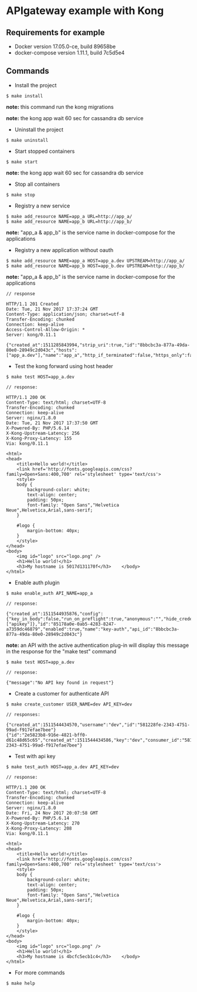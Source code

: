 APIgateway example with Kong
============================

Requirements for example
------------------------

* Docker version 17.05.0-ce, build 89658be
* docker-compose version 1.11.1, build 7c5d5e4

Commands
--------


* Install the project
~~~~
$ make install
~~~~

**note:** this command run the kong migrations

**note:** the kong app wait 60 sec for cassandra db service

* Uninstall the project
~~~~
$ make uninstall
~~~~

* Start stopped containers
~~~~
$ make start
~~~~
**note:** the kong app wait 60 sec for cassandra db service

* Stop all containers
~~~~
$ make stop
~~~~

* Registry a new service
~~~~
$ make add_resource NAME=app_a URL=http://app_a/
$ make add_resource NAME=app_b URL=http://app_b/
~~~~
**note:** "app_a & app_b" is the service name in docker-compose for the applications


* Registry a new application without oauth
~~~~
$ make add_resource NAME=app_a HOST=app_a.dev UPSTREAM=http://app_a/
$ make add_resource NAME=app_b HOST=app_b.dev UPSTREAM=http://app_b/
~~~~
**note:** "app_a & app_b" is the service name in docker-compose for the applications

~~~~
// response

HTTP/1.1 201 Created
Date: Tue, 21 Nov 2017 17:37:24 GMT
Content-Type: application/json; charset=utf-8
Transfer-Encoding: chunked
Connection: keep-alive
Access-Control-Allow-Origin: *
Server: kong/0.11.1

{"created_at":1511285843994,"strip_uri":true,"id":"8bbcbc3a-877a-49da-80e0-28949c2d043c","hosts":["app_a.dev"],"name":"app_a","http_if_terminated":false,"https_only":false,"retries":5,"upstream_url":"http:\/\/app_a\/","upstream_send_timeout":60000,"upstream_read_timeout":60000,"upstream_connect_timeout":60000,"preserve_host":false}
~~~~

* Test the kong forward using host header
~~~~
$ make test HOST=app_a.dev

// response:

HTTP/1.1 200 OK
Content-Type: text/html; charset=UTF-8
Transfer-Encoding: chunked
Connection: keep-alive
Server: nginx/1.8.0
Date: Tue, 21 Nov 2017 17:37:50 GMT
X-Powered-By: PHP/5.6.14
X-Kong-Upstream-Latency: 256
X-Kong-Proxy-Latency: 155
Via: kong/0.11.1

<html>
<head>
	<title>Hello world!</title>
	<link href='http://fonts.googleapis.com/css?family=Open+Sans:400,700' rel='stylesheet' type='text/css'>
	<style>
	body {
		background-color: white;
		text-align: center;
		padding: 50px;
		font-family: "Open Sans","Helvetica Neue",Helvetica,Arial,sans-serif;
	}

	#logo {
		margin-bottom: 40px;
	}
	</style>
</head>
<body>
	<img id="logo" src="logo.png" />
	<h1>Hello world!</h1>
	<h3>My hostname is 5017d131170f</h3>	</body>
</html>

~~~~

* Enable auth plugin
~~~~
$ make enable_auth API_NAME=app_a

// response:

{"created_at":1511544935876,"config":{"key_in_body":false,"run_on_preflight":true,"anonymous":"","hide_credentials":false,"key_names":["apikey"]},"id":"85178a0e-0ab5-4283-8247-a7359dc46879","enabled":true,"name":"key-auth","api_id":"8bbcbc3a-877a-49da-80e0-28949c2d043c"}
~~~~

**note:** an API with the active authentication plug-in will display this message in the response for the "make test" command
~~~~
$ make test HOST=app_a.dev

// response:

{"message":"No API key found in request"}
~~~~

* Create a customer for authenticate API
~~~~
$ make create_customer USER_NAME=dev API_KEY=dev

// responses:

{"created_at":1511544434570,"username":"dev","id":"581228fe-2343-4751-99ad-f917efae7bee"}
{"id":"2e5823b8-916e-4821-bff0-d61c48d65c65","created_at":1511544434586,"key":"dev","consumer_id":"581228fe-2343-4751-99ad-f917efae7bee"}
~~~~

* Test with api key
~~~~
$ make test_auth HOST=app_a.dev API_KEY=dev

// response:

HTTP/1.1 200 OK
Content-Type: text/html; charset=UTF-8
Transfer-Encoding: chunked
Connection: keep-alive
Server: nginx/1.8.0
Date: Fri, 24 Nov 2017 20:07:58 GMT
X-Powered-By: PHP/5.6.14
X-Kong-Upstream-Latency: 270
X-Kong-Proxy-Latency: 208
Via: kong/0.11.1

<html>
<head>
	<title>Hello world!</title>
	<link href='http://fonts.googleapis.com/css?family=Open+Sans:400,700' rel='stylesheet' type='text/css'>
	<style>
	body {
		background-color: white;
		text-align: center;
		padding: 50px;
		font-family: "Open Sans","Helvetica Neue",Helvetica,Arial,sans-serif;
	}

	#logo {
		margin-bottom: 40px;
	}
	</style>
</head>
<body>
	<img id="logo" src="logo.png" />
	<h1>Hello world!</h1>
	<h3>My hostname is 4bcfc5ecb1c4</h3>	</body>
</html>
~~~~

* For more commands
~~~~
$ make help
~~~~
